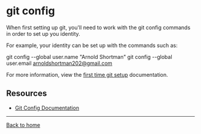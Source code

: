 # git config

When first setting up git, you'll need to work with the git config commands in order to set up you identity.

For example, your identity can be set up with the commands such as:


git config --global user.name "Arnold Shortman"
git config --global user.email arnoldshortman202@gmail.com


For more information, view the [first time git setup](https://git-scm.com/book/en/v2/Getting-Started-First-Time-Git-Setup) documentation.

## Resources

- [Git Config Documentation](https://git-scm.com/docs/git-config)

---

[Back to home](../README.md)